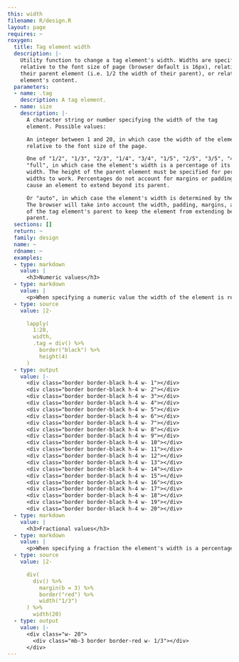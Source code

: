 ```yaml
---
this: width
filename: R/design.R
layout: page
requires: ~
roxygen:
  title: Tag element width
  description: |-
    Utility function to change a tag element's width. Widths are specified
    relative to the font size of page (browser default is 16px), relative to
    their parent element (i.e. 1/2 the width of their parent), or relative to the
    element's content.
  parameters:
  - name: .tag
    description: A tag element.
  - name: size
    description: |-
      A character string or number specifying the width of the tag
      element. Possible values:

      An integer between 1 and 20, in which case the width of the element is
      relative to the font size of the page.

      One of "1/2", "1/3", "2/3", "1/4", "3/4", "1/5", "2/5", "3/5", "4/5", or
      "full", in which case the element's width is a percentage of its parent's
      width. The height of the parent element must be specified for percentage
      widths to work. Percentages do not account for margins or padding and may
      cause an element to extend beyond its parent.

      Or "auto", in which case the element's width is determined by the browser.
      The browser will take into account the width, padding, margins, and border
      of the tag element's parent to keep the element from extending beyond its
      parent.
  sections: []
  return: ~
  family: design
  name: ~
  rdname: ~
  examples:
  - type: markdown
    value: |
      <h3>Numeric values</h3>
  - type: markdown
    value: |
      <p>When specifying a numeric value the width of the element is relative to the default font size of the page.</p>
  - type: source
    value: |2-

      lapply(
        1:20,
        width,
        .tag = div() %>%
          border("black") %>%
          height(4)
      )
  - type: output
    value: |-
      <div class="border border-black h-4 w- 1"></div>
      <div class="border border-black h-4 w- 2"></div>
      <div class="border border-black h-4 w- 3"></div>
      <div class="border border-black h-4 w- 4"></div>
      <div class="border border-black h-4 w- 5"></div>
      <div class="border border-black h-4 w- 6"></div>
      <div class="border border-black h-4 w- 7"></div>
      <div class="border border-black h-4 w- 8"></div>
      <div class="border border-black h-4 w- 9"></div>
      <div class="border border-black h-4 w- 10"></div>
      <div class="border border-black h-4 w- 11"></div>
      <div class="border border-black h-4 w- 12"></div>
      <div class="border border-black h-4 w- 13"></div>
      <div class="border border-black h-4 w- 14"></div>
      <div class="border border-black h-4 w- 15"></div>
      <div class="border border-black h-4 w- 16"></div>
      <div class="border border-black h-4 w- 17"></div>
      <div class="border border-black h-4 w- 18"></div>
      <div class="border border-black h-4 w- 19"></div>
      <div class="border border-black h-4 w- 20"></div>
  - type: markdown
    value: |
      <h3>Fractional values</h3>
  - type: markdown
    value: |
      <p>When specifying a fraction the element's width is a percentage of its parent's width.</p>
  - type: source
    value: |2-

      div(
        div() %>%
          margin(b = 3) %>%
          border("red") %>%
          width("1/3")
      ) %>%
        width(20)
  - type: output
    value: |-
      <div class="w- 20">
        <div class="mb-3 border border-red w- 1/3"></div>
      </div>
---
```

